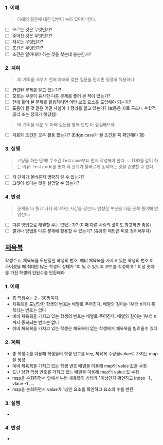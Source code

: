 ### 1. 이해

> 아래의 질문에 대한 답변이 녹아 있어야 한다.

- [ ] 모르는 것은 무엇인가?
- [ ] 주어진 것은 무엇인가?
- [ ] 자료는 무엇인가?
- [ ] 조건은 무엇인가?
- [ ] 조건은 알아내야 하는 것을 찾는데 충분한가?

### 2. 계획

> A) 계획을 세우기 전에 아래와 같은 질문을 던지면 굉장히 유용하다.

- [ ] 관련된 문제를 알고 있는가?
- [ ] 모르는 부분이 유사한 다른 문제를 풀어 본 적이 있는가?
- [ ] 전에 풀어 본 문제를 활용하려면 어떤 보조 요소를 도입해야 되는가?
- [ ] 도움이 될 것 같은 어떤 사실이나 정리를 알고 있는가? (보통은 자료 구조나 수학적 공리 또는 정의가 해당됨)

> B) 계획을 세운 뒤 아래 질문을 통해 한번 더 점검해보자.

- [ ] 자료와 조건은 모두 활용 했는가? (Edge case가 될 조건을 꼭 확인해야 함)

### 3. 실행

> 코딩을 하는 단계! 무조건 Test case부터 먼저 작성해야 한다.
> 💡 TDD를 같이 하는 이유: Test code를 통해 각 단계가 올바르게 동작하는 것을 증명할 수 있다.

- [ ] 각 단계가 올바른지 명확히 알 수 있는가?
- [ ] 그것이 옳다는 것을 설명할 수 있는가?

### 4. 반성

> 문제를 다 풀고 나서 회고하는 시간을 갖는다. 반성한 부분을 다음 문제 풀이에 반영한다.

- [ ] 다른 방법으로 해결할 수는 없었는가? (이때 다른 사람의 풀이도 참고하면 좋음)
- [ ] 결과나 방법을 다른 문제에 활용할 수 있는가? (유용한 패턴은 따로 정리해두자)

</div>
</details>

## [체육복](https://school.programmers.co.kr/learn/courses/30/lessons/42862?language=javascript)

학생수 n,
체육복을 도난당한 학생의 번호,
예비 체육복을 가지고 있는 학생의 번호 이 주어졌을 때
최대한 많은 학생의 상태가 1이 될 수 있도록 코드를 작성하고
1 이상 숫자를 가진 학생의 인원수를 반환해라

### 1. 이해

- 총 학생수는 2 - 30명이다.
- 체육복을 도난당한 학생의 번호는 배열로 주어진다. 배열의 길이는 1부터 n까지 중복되는 번호는 없다
- 예비 체육복을 가지고 있는 학생의 번호는 배열로 주어진다. 배열의 길이는 1부터 n까지 중복되는 번호는 없다
- 예비 체육복을 가지고 있는 학생은 체육복이 없는 학생에게 체육복을 빌려줄수 있다

### 2. 계획

- 총 학생수를 이용해 학생들의 학생 번호를 key, 체육복 수량을value로 가지는 map을 생성
- 예비 체육복을 가지고 있는 학생 번호 배열을 이용해 map의 value 값을 수정
- 도난 당한 학생 번호를 가지고 있는 배열을 이용해 map의 value 값 수정
- map을 순회하면서 앞에서 부터 체육복의 상태가 1이상인지 확인하고 index -1 , vlaue -1 ,...
- map을 순회하면서 value가 1상인 요소를 확인하고 요소의 수를 반환

### 3. 실행

-

### 4. 반성

-
